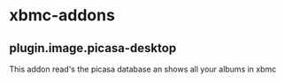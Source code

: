 xbmc-addons
===========


## plugin.image.picasa-desktop

This addon read's the picasa database an shows all your albums in xbmc